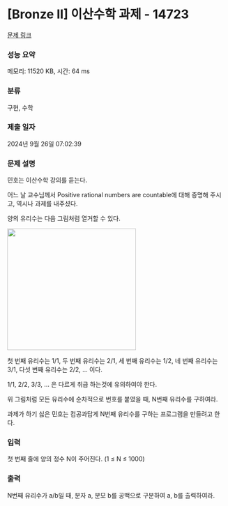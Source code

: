 # [Bronze II] 이산수학 과제 - 14723 

[문제 링크](https://www.acmicpc.net/problem/14723) 

### 성능 요약

메모리: 11520 KB, 시간: 64 ms

### 분류

구현, 수학

### 제출 일자

2024년 9월 26일 07:02:39

### 문제 설명

<p>민호는 이산수학 강의를 듣는다.</p>

<p>어느 날 교수님께서 Positive rational numbers are countable에 대해 증명해 주시고, 역시나 과제를 내주셨다. </p>

<p>양의 유리수는 다음 그림처럼 열거할 수 있다.</p>

<p><img alt="" src="" style="height:279px; width:295px"></p>

<p>첫 번째 유리수는 1/1, 두 번째 유리수는 2/1, 세 번째 유리수는 1/2, 네 번째 유리수는 3/1, 다섯 번째 유리수는 2/2, ... 이다.</p>

<p>1/1, 2/2, 3/3, ... 은 다르게 취급 하는것에 유의하여야 한다.</p>

<p>위 그림처럼 모든 유리수에 순차적으로 번호를 붙였을 때, N번째 유리수를 구하여라.</p>

<p> 과제가 하기 싫은 민호는 컴공과답게 N번째 유리수를 구하는 프로그램을 만들려고 한다.</p>

### 입력 

 <p>첫 번째 줄에 양의 정수 N이 주어진다. (1 ≤ N ≤ 1000)</p>

### 출력 

 <p>N번째 유리수가 a/b일 때, 분자 a, 분모 b를 공백으로 구분하여 a, b를 출력하여라.</p>


